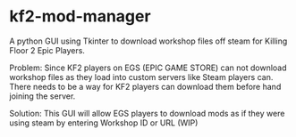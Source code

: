 # kf2-mod-manager
A python GUI using Tkinter to download workshop files off steam for Killing Floor 2 Epic Players.

Problem:
Since KF2 players on EGS (EPIC GAME STORE) can not download workshop files as they load into custom servers like Steam players can. 
There needs to be a way for KF2 players can download them before hand joining the server. 

Solution:
This GUI will allow EGS players to download mods as if they were using steam by entering Workshop ID or URL (WIP)
